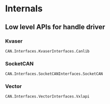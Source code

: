 # Internals

## Low level APIs for handle driver

### Kvaser

```@docs
CAN.Interfaces.KvaserInterfaces.Canlib
```

### SocketCAN

```@docs
CAN.Interfaces.SocketCANInterfaces.SocketCAN
```

### Vector

```@docs
CAN.Interfaces.VectorInterfaces.Vxlapi
```